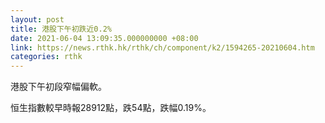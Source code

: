 ```yaml
---
layout: post
title: 港股下午初跌近0.2%
date: 2021-06-04 13:09:35.000000000 +08:00
link: https://news.rthk.hk/rthk/ch/component/k2/1594265-20210604.htm
categories: rthk
---
```


港股下午初段窄幅偏軟。

恒生指數較早時報28912點，跌54點，跌幅0.19%。
